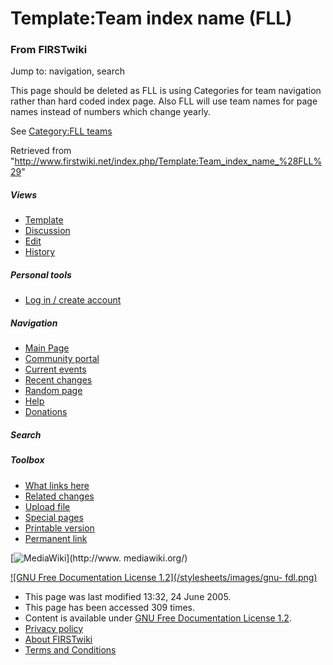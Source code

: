 # Template:Team index name (FLL)

### From FIRSTwiki

Jump to: navigation, search

This page should be deleted as FLL is using Categories for team navigation
rather than hard coded index page. Also FLL will use team names for page names
instead of numbers which change yearly.

See [Category:FLL teams](/index.php/Category:FLL_teams "Category:FLL teams" )

Retrieved from
"<http://www.firstwiki.net/index.php/Template:Team_index_name_%28FLL%29>"

##### Views

  * [Template](/index.php/Template:Team_index_name_%28FLL%29)
  * [Discussion](/index.php?title=Template_talk:Team_index_name_%28FLL%29&action=edit)
  * [Edit](/index.php?title=Template:Team_index_name_%28FLL%29&action=edit)
  * [History](/index.php?title=Template:Team_index_name_%28FLL%29&action=history)

##### Personal tools

  * [Log in / create account](/index.php?title=Special:Userlogin&returnto=Template:Team_index_name_\(FLL\))

[](/index.php/Main_Page "Main Page" )

##### Navigation

  * [Main Page](/index.php/Main_Page)
  * [Community portal](/index.php/FIRSTwiki:Community_portal)
  * [Current events](/index.php/Current_events)
  * [Recent changes](/index.php/Special:Recentchanges)
  * [Random page](/index.php/Special:Random)
  * [Help](/index.php/Help:Contents)
  * [Donations](/index.php/FIRSTwiki:Site_support)

##### Search



##### Toolbox

  * [What links here](/index.php/Special:Whatlinkshere/Template:Team_index_name_%28FLL%29)
  * [Related changes](/index.php/Special:Recentchangeslinked/Template:Team_index_name_%28FLL%29)
  * [Upload file](/index.php/Special:Upload)
  * [Special pages](/index.php/Special:Specialpages)
  * [Printable version](/index.php?title=Template:Team_index_name_%28FLL%29&printable=yes)
  * [Permanent link](/index.php?title=Template:Team_index_name_%28FLL%29&oldid=37497)

[![MediaWiki](/skins/common/images/poweredby_mediawiki_88x31.png)](http://www.
mediawiki.org/)

[![GNU Free Documentation License 1.2](/stylesheets/images/gnu-
fdl.png)](http://www.gnu.org/copyleft/fdl.html)

  * This page was last modified 13:32, 24 June 2005.
  * This page has been accessed 309 times.
  * Content is available under [GNU Free Documentation License 1.2](http://www.gnu.org/copyleft/fdl.html "http://www.gnu.org/copyleft/fdl.html" ).
  * [Privacy policy](/index.php/FIRSTwiki:Privacy_policy "FIRSTwiki:Privacy policy" )
  * [About FIRSTwiki](/index.php/FIRSTwiki:About "FIRSTwiki:About" )
  * [Terms and Conditions](/index.php/FIRSTwiki:Terms_and_conditions "FIRSTwiki:Terms and conditions" )

